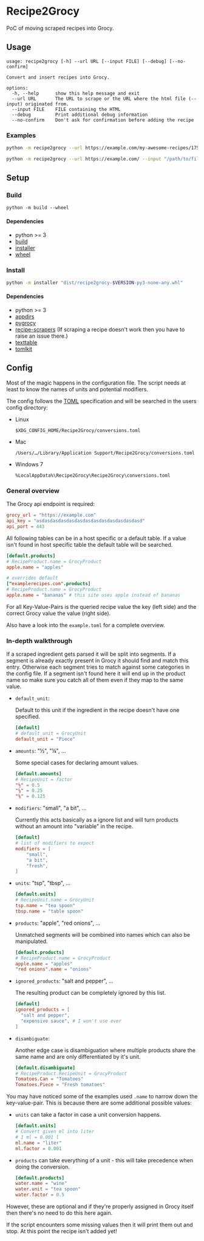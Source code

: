 # Recipe2Grocy

PoC of moving scraped recipes into Grocy.

## Usage

```
usage: recipe2grocy [-h] --url URL [--input FILE] [--debug] [--no-confirm]

Convert and insert recipes into Grocy.

options:
  -h, --help      show this help message and exit
  --url URL       The URL to scrape or the URL where the html file (--input) originated from.
  --input FILE    FILE containing the HTML
  --debug         Print additional debug information
  --no-confirm    Don't ask for confirmation before adding the recipe
```

### Examples
``` sh
python -m recipe2grocy --url https://example.com/my-awesome-recipes/1754
```

``` sh
python -m recipe2grocy --url https://example.com/ --input "/path/to/file/containing.html"
```

## Setup
### Build
```
python -m build --wheel
```
#### Dependencies
* python >= 3
* [build](https://github.com/pypa/build)
* [installer](https://github.com/pypa/installer)
* [wheel](https://github.com/pypa/wheel)

### Install
``` sh
python -m installer "dist/recipe2grocy-$VERSION-py3-none-any.whl"
```

#### Dependencies
* python >= 3
* [appdirs](https://github.com/ActiveState/appdirs)
* [pygrocy](https://github.com/SebRut/pygrocy)
* [recipe-scrapers](https://github.com/hhursev/recipe-scrapers) (If scraping a recipe doesn't work then you have to raise an issue there.)
* [texttable](https://github.com/foutaise/texttable/)
* [tomlkit](https://github.com/sdispater/tomlkit)

## Config

Most of the magic happens in the configuration file.
The script needs at least to know the names of units and potential modifiers.

The config follows the [TOML](https://toml.io/en/latest) specification and will be searched in the users config directory:
* Linux

  `$XDG_CONFIG_HOME/Recipe2Grocy/conversions.toml`
* Mac

  `/Users/…/Library/Application Support/Recipe2Grocy/conversions.toml`
* Windows 7

  `%LocalAppData%\Recipe2Grocy\Recipe2Grocy\conversions.toml`

### General overview

The Grocy api endpoint is required:
``` toml
grocy_url = "https://example.com"
api_key = "asdasdasdasdasdasdasdasdasdasdasdasdasd"
api_port = 443
```

All following tables can be in a host specific or a default table.
If a value isn't found in host specific table the default table will be searched.
``` toml
[default.products]
# RecipeProduct.name = GrocyProduct
apple.name = "apples"

# overrides default
["examplerecipes.com".products]
# RecipeProduct.name = GrocyProduct
apple.name = "bananas" # this site uses apple instead of bananas
```

For all Key-Value-Pairs is the queried recipe value the key (left side) and the correct Grocy value the value (right side).

Also have a look into the `example.toml` for a complete overview.

### In-depth walkthrough

If a scraped ingredient gets parsed it will be split into segments. If a segment is already exactly present in Grocy it should find and match this entry. Otherwise each segment tries to match against some categories in the config file. If a segment isn't found here it will end up in the product name so make sure you catch all of them even if they map to the same value.

* `default_unit`:

  Default to this unit if the ingredient in the recipe doesn't have one specified.
  ``` toml
  [default]
  # default_unit = GrocyUnit
  default_unit = "Piece"
  ```

* `amounts`: "½", "¼", …

  Some special cases for declaring amount values.
  ``` toml
  [default.amounts]
  # RecipeUnit = factor
  "½" = 0.5
  "¼" = 0.25
  "⅛" = 0.125
  ```

* `modifiers`: "small", "a bit", …

  Currently this acts basically as a ignore list and will turn products without an amount into "variable" in the recipe.
  ``` toml
  [default]
  # list of modifiers to expect
  modifiers = [
      "small",
      "a bit",
      "fresh",
  ]
  ```

* `units`: "tsp", "tbsp", …
  ``` toml
  [default.units]
  # RecipeUnit.name = GrocyUnit
  tsp.name = "tea spoon"
  tbsp.name = "table spoon"
  ```

* `products`: "apple", "red onions", …

  Unmatched segments will be combined into names which can also be manipulated.
  ``` toml
  [default.products]
  # RecipeProduct.name = GrocyProduct
  apple.name = "apples"
  "red onions".name = "onions"
  ```

* `ignored_products`: "salt and pepper", …

  The resulting product can be completely ignored by this list.
  ``` toml
  [default]
  ignored_products = [
    "salt and pepper",
    "expensive sauce", # I won't use ever
  ]
  ```

* `disambiguate`:

  Another edge case is disambiguation where multiple products share the same name and are only differentiated by it's unit.
  ``` toml
  [default.disambiguate]
  # RecipeProduct.RecipeUnit = GrocyProduct
  Tomatoes.Can = "Tomatoes"
  Tomatoes.Piece = "Fresh tomatoes"
  ```

You may have noticed some of the examples used `.name` to narrow down the key-value-pair.
This is because there are some additional possible values:
* `units` can take a factor in case a unit conversion happens.
  ``` toml
  [default.units]
  # Convert given ml into liter
  # 1 ml = 0.001 l
  ml.name = "liter"
  ml.factor = 0.001
  ```
* `products` can take everything of a unit - this will take precedence when doing the conversion.
  ``` toml
  [default.products]
  water.name = "wine"
  water.unit = "tea spoon"
  water.factor = 0.5
  ```
However, these are optional and if they're properly assigned in Grocy itself then there's no need to do this here again.

If the script encounters some missing values then it will print them out and stop. At this point the recipe isn't added yet!
